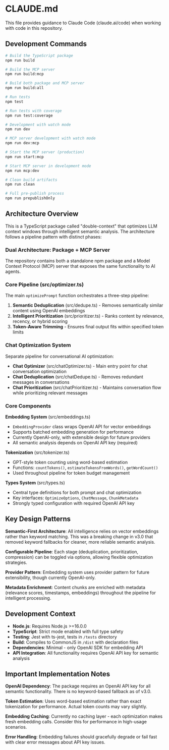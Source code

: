 # CLAUDE.md

This file provides guidance to Claude Code (claude.ai/code) when working with code in this repository.

## Development Commands

```bash
# Build the TypeScript package
npm run build

# Build the MCP server
npm run build:mcp

# Build both package and MCP server
npm run build:all

# Run tests
npm test

# Run tests with coverage
npm run test:coverage

# Development with watch mode
npm run dev

# MCP server development with watch mode
npm run dev:mcp

# Start the MCP server (production)
npm run start:mcp

# Start MCP server in development mode
npm run mcp:dev

# Clean build artifacts
npm run clean

# Full pre-publish process
npm run prepublishOnly
```

## Architecture Overview

This is a TypeScript package called "double-context" that optimizes LLM context windows through intelligent semantic analysis. The architecture follows a pipeline pattern with distinct phases:

### Dual Architecture: Package + MCP Server

The repository contains both a standalone npm package and a Model Context Protocol (MCP) server that exposes the same functionality to AI agents.

### Core Pipeline (src/optimizer.ts)
The main `optimizePrompt` function orchestrates a three-step pipeline:
1. **Semantic Deduplication** (src/dedupe.ts) - Removes semantically similar content using OpenAI embeddings
2. **Intelligent Prioritization** (src/prioritizer.ts) - Ranks content by relevance, recency, or hybrid scoring
3. **Token-Aware Trimming** - Ensures final output fits within specified token limits

### Chat Optimization System
Separate pipeline for conversational AI optimization:
- **Chat Optimizer** (src/chatOptimizer.ts) - Main entry point for chat conversation optimization
- **Chat Deduplication** (src/chatDedupe.ts) - Removes redundant messages in conversations
- **Chat Prioritization** (src/chatPrioritizer.ts) - Maintains conversation flow while prioritizing relevant messages

### Core Components

**Embedding System** (src/embeddings.ts)
- `EmbeddingProvider` class wraps OpenAI API for vector embeddings
- Supports batched embedding generation for performance
- Currently OpenAI-only, with extensible design for future providers
- All semantic analysis depends on OpenAI API key (required)

**Tokenization** (src/tokenizer.ts)
- GPT-style token counting using word-based estimation
- Functions: `countTokens()`, `estimateTokensFromWords()`, `getWordCount()`
- Used throughout pipeline for token budget management

**Types System** (src/types.ts)
- Central type definitions for both prompt and chat optimization
- Key interfaces: `OptimizeOptions`, `ChatMessage`, `ChunkMetadata`
- Strongly typed configuration with required OpenAI API key

## Key Design Patterns

**Semantic-First Architecture**: All intelligence relies on vector embeddings rather than keyword matching. This was a breaking change in v3.0 that removed keyword fallbacks for cleaner, more reliable semantic analysis.

**Configurable Pipeline**: Each stage (deduplication, prioritization, compression) can be toggled via options, allowing flexible optimization strategies.

**Provider Pattern**: Embedding system uses provider pattern for future extensibility, though currently OpenAI-only.

**Metadata Enrichment**: Content chunks are enriched with metadata (relevance scores, timestamps, embeddings) throughout the pipeline for intelligent processing.

## Development Context

- **Node.js**: Requires Node.js >=16.0.0
- **TypeScript**: Strict mode enabled with full type safety
- **Testing**: Jest with ts-jest, tests in `/tests` directory
- **Build**: Compiles to CommonJS in `/dist` with declaration files
- **Dependencies**: Minimal - only OpenAI SDK for embedding API
- **API Integration**: All functionality requires OpenAI API key for semantic analysis

## Important Implementation Notes

**OpenAI Dependency**: The package requires an OpenAI API key for all semantic functionality. There is no keyword-based fallback as of v3.0.

**Token Estimation**: Uses word-based estimation rather than exact tokenization for performance. Actual token counts may vary slightly.

**Embedding Caching**: Currently no caching layer - each optimization makes fresh embedding calls. Consider this for performance in high-usage scenarios.

**Error Handling**: Embedding failures should gracefully degrade or fail fast with clear error messages about API key issues.